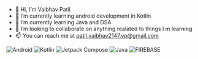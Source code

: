 - 👋 Hi, I’m Vaibhav Patil
- 👀 I’m currently learning android development in Kotlin
- 🌱 I’m currently learning Java and DSA
- 💞️ I’m looking to collaborate on anything realated to things I m learning
- 📫 You can reach me at patil.vaibhav2147.vp@gmail.com


![Android](https://img.shields.io/badge/Android-3DDC84.svg?style=for-the-badge&logo=Android&logoColor=white)
![Kotlin](https://img.shields.io/badge/kotlin-%237F52FF.svg?style=for-the-badge&logo=kotlin&logoColor=white)
![Jetpack Compose](https://img.shields.io/badge/Jetpack%20Compose-4285F4.svg?style=for-the-badge&logo=Jetpack-Compose&logoColor=white)
![Java](https://img.shields.io/badge/java-%23ED8B00.svg?style=for-the-badge&logo=java&logoColor=white)
![FIREBASE](https://img.shields.io/badge/Firebase-FFCA28.svg?style=for-the-badge&logo=Firebase&logoColor=black)







<!---
Vaibhav-214/Vaibhav-214 is a ✨ special ✨ repository because its `README.md` (this file) appears on your GitHub profile.
You can click the Preview link to take a look at your changes.
--->
